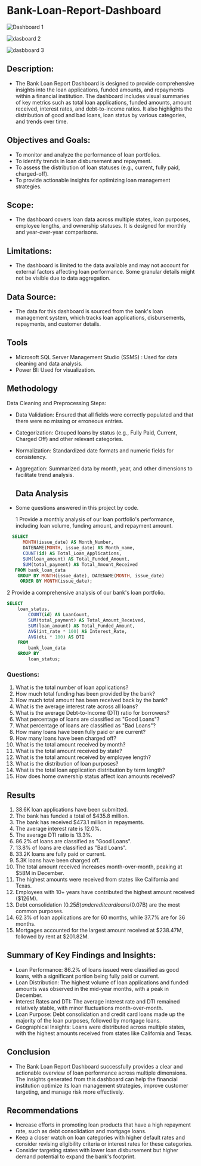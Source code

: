 # Bank-Loan-Report-Dashboard
![Dashboard 1](https://github.com/user-attachments/assets/eadd5b28-adc0-4df3-aee1-6d47364a0de7)

![dasboard 2](https://github.com/user-attachments/assets/b5275183-173a-461d-90ea-1462726d6b25)

![dasbboard 3](https://github.com/user-attachments/assets/1c43b967-6f38-4c39-9c0d-f08e3868233b)


## Description:

- The Bank Loan Report Dashboard is designed to provide comprehensive insights into the loan applications, funded amounts, and repayments within a financial institution. The dashboard includes visual summaries of key metrics such as total loan applications, funded amounts, amount received, interest rates, and debt-to-income ratios. It also highlights the distribution of good and bad loans, loan status by various categories, and trends over time.

## Objectives and Goals:

- To monitor and analyze the performance of loan portfolios.
- To identify trends in loan disbursement and repayment.
- To assess the distribution of loan statuses (e.g., current, fully paid, charged-off).
- To provide actionable insights for optimizing loan management strategies.
  
## Scope: 
- The dashboard covers loan data across multiple states, loan purposes, employee lengths, and ownership statuses. It is designed for monthly and year-over-year comparisons.

## Limitations: 
- The dashboard is limited to the data available and may not account for external factors affecting loan performance. Some granular details might not be visible due to data aggregation.
  
## Data Source:
- The data for this dashboard is sourced from the bank's loan management system, which tracks loan applications, disbursements, repayments, and customer details.

## Tools
- Microsoft SQL Server Management Studio (SSMS) : Used for data cleaning and data analysis.
- Power BI: Used for visualization.
  
## Methodology
Data Cleaning and Preprocessing Steps:

- Data Validation: Ensured that all fields were correctly populated and that there were no missing or erroneous entries.
- Categorization: Grouped loans by status (e.g., Fully Paid, Current, Charged Off) and other relevant categories.
- Normalization: Standardized date formats and numeric fields for consistency.
- Aggregation: Summarized data by month, year, and other dimensions to facilitate trend analysis.

  ## Data Analysis
  
- Some questions answered in this project by code.

  1 Provide a monthly analysis of our loan portfolio's performance, including loan volume, funding amount, and repayment amount.
     
``` SQL
  SELECT 
	  MONTH(issue_date) AS Month_Number, 
	  DATENAME(MONTH, issue_date) AS Month_name, 
	  COUNT(id) AS Total_Loan_Applications,
	  SUM(loan_amount) AS Total_Funded_Amount,
	  SUM(total_payment) AS Total_Amount_Received
   FROM bank_loan_data
    GROUP BY MONTH(issue_date), DATENAME(MONTH, issue_date)
     ORDER BY MONTH(issue_date);
```


2 Provide a comprehensive analysis of our bank's loan portfolio.

``` SQL
SELECT
    loan_status,
        COUNT(id) AS LoanCount,
        SUM(total_payment) AS Total_Amount_Received,
        SUM(loan_amount) AS Total_Funded_Amount,
        AVG(int_rate * 100) AS Interest_Rate,
        AVG(dti * 100) AS DTI
    FROM
        bank_loan_data
    GROUP BY
        loan_status;
```

### Questions:

1. What is the total number of loan applications?
2. How much total funding has been provided by the bank?
3. How much total amount has been received back by the bank?
4. What is the average interest rate across all loans?
5. What is the average Debt-to-Income (DTI) ratio for borrowers?
6. What percentage of loans are classified as "Good Loans"?
7. What percentage of loans are classified as "Bad Loans"?
8. How many loans have been fully paid or are current?
9. How many loans have been charged off?
10. What is the total amount received by month?
11. What is the total amount received by state?
12. What is the total amount received by employee length?
13. What is the distribution of loan purposes?
14. What is the total loan application distribution by term length?
15. How does home ownership status affect loan amounts received?

## Results

1. 38.6K loan applications have been submitted.
2. The bank has funded a total of $435.8 million.
3. The bank has received $473.1 million in repayments.
4. The average interest rate is 12.0%.
5. The average DTI ratio is 13.3%.
6. 86.2% of loans are classified as "Good Loans".
7. 13.8% of loans are classified as "Bad Loans".
8. 33.2K loans are fully paid or current.
9. 5.3K loans have been charged off.
10. The total amount received increases month-over-month, peaking at $58M in December.
11. The highest amounts were received from states like California and Texas.
12. Employees with 10+ years have contributed the highest amount received ($126M).
13. Debt consolidation ($0.25B) and credit card loans ($0.07B) are the most common purposes.
14. 62.3% of loan applications are for 60 months, while 37.7% are for 36 months.
15. Mortgages accounted for the largest amount received at $238.47M, followed by rent at $201.82M.

  
## Summary of Key Findings and Insights:

- Loan Performance: 86.2% of loans issued were classified as good loans, with a significant portion being fully paid or current.
- Loan Distribution: The highest volume of loan applications and funded amounts was observed in the mid-year months, with a peak in December.
- Interest Rates and DTI: The average interest rate and DTI remained relatively stable, with minor fluctuations month-over-month.
- Loan Purpose: Debt consolidation and credit card loans made up the majority of the loan purposes, followed by mortgage loans.
- Geographical Insights: Loans were distributed across multiple states, with the highest amounts received from states like California and Texas.
  
## Conclusion
- The Bank Loan Report Dashboard successfully provides a clear and actionable overview of loan performance across multiple dimensions. The insights generated from this dashboard can help the financial institution optimize its loan management strategies, improve customer targeting, and manage risk more effectively.

## Recommendations

- Increase efforts in promoting loan products that have a high repayment rate, such as debt consolidation and mortgage loans.
- Keep a closer watch on loan categories with higher default rates and consider revising eligibility criteria or interest rates for these categories.
- Consider targeting states with lower loan disbursement but higher demand potential to expand the bank's footprint.
